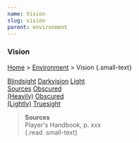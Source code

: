 ```yaml
---
name: Vision
slug: vision
parent: environment
---
```

### Vision
[Home](dm-operations-center) > [Environment](environment) > Vision {.small-text}

<div class="menu-container">
    <a href="blindsight">Blindsight</a>
    <a href="darkvision">Darkvision</a>
    <a href="light-sources">Light<br/> Sources</a>
    <a href="heavily-obscured">Obscured<br/> (Heavily)</a>
    <a href="lightly-obscured">Obscured<br/> (Lightly)</a>
    <a href="truesight">Truesight</a>
</div>

> **Sources** <br/>
> Player's Handbook, p. xxx<br/>
{.read .small-text}


